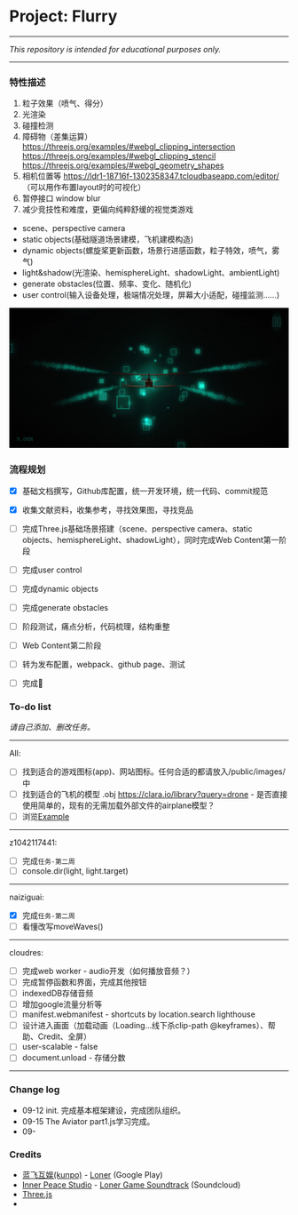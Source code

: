# Project: Flurry

---

*This repository is intended for educational purposes only.*

---

### 特性描述

1. 粒子效果（喷气、得分）
2. 光渲染
3. 碰撞检测
4. 障碍物（差集运算）
    https://threejs.org/examples/#webgl_clipping_intersection
    https://threejs.org/examples/#webgl_clipping_stencil
    https://threejs.org/examples/#webgl_geometry_shapes
5. 相机位置等
    https://ldr1-18716f-1302358347.tcloudbaseapp.com/editor/ （可以用作布置layout时的可视化）
6. 暂停接口 window blur
7. 减少竞技性和难度，更偏向纯粹舒缓的视觉类游戏

- scene、perspective camera
- static objects(基础隧道场景建模，飞机建模构造)
- dynamic objects(螺旋桨更新函数，场景行进感函数，粒子特效，喷气，雾气)
- light&shadow(光渲染、hemisphereLight、shadowLight、ambientLight)
- generate obstacles(位置、频率、变化、随机化)
- user control(输入设备处理，极端情况处理，屏幕大小适配，碰撞监测……)

![效果图](_参考/Screenshot_20200912-212610.png.webp)

### 流程规划

- [x] 基础文档撰写，Github库配置，统一开发环境，统一代码、commit规范
- [x] 收集文献资料，收集参考，寻找效果图，寻找竞品
- [ ] 完成Three.js基础场景搭建（scene、perspective camera、static objects、hemisphereLight、shadowLight），同时完成Web Content第一阶段
- [ ] 完成user control
- [ ] 完成dynamic objects
- [ ] 完成generate obstacles
- [ ] 阶段测试，痛点分析，代码梳理，结构重整
- [ ] Web Content第二阶段
- [ ] 转为发布配置，webpack、github page、测试
- [ ] 完成:checkered_flag:


### To-do list

*请自己添加、删改任务。*

---

All:
- [ ] 找到适合的游戏图标(app)、网站图标。任何合适的都请放入/public/images/中
- [ ] 找到适合的飞机的模型 .obj https://clara.io/library?query=drone
      - 是否直接使用简单的，现有的无需加载外部文件的airplane模型？
- [ ] 浏览[Example](https://threejs.org/examples/)

---

z1042117441:

- [ ] 完成`任务-第二周`
- [ ] console.dir(light, light.target) 

---

naiziguai: 

- [x] 完成`任务-第二周`
- [ ] 看懂改写moveWaves() 

---


cloudres: 

- [ ] 完成web worker - audio开发（如何播放音频？）
- [ ] 完成暂停函数和界面，完成其他按钮
- [ ] indexedDB存储音频
- [ ] 增加google流量分析等
- [ ] manifest.webmanifest - shortcuts by location.search lighthouse
- [ ] 设计进入画面（加载动画（Loading...线下杀clip-path @keyframes）、帮助、Credit、全屏）
- [ ] user-scalable - false 
- [ ] document.unload - 存储分数

---

### Change log

- 09-12 init. 完成基本框架建设，完成团队组织。
- 09-15 The Aviator part1.js学习完成。
- 09-

### Credits

- [蓝飞互娱(kunpo)](https://kunpo.cc/) - [Loner](https://play.google.com/store/apps/details?id=com.kunpo.loner&hl=en_US) (Google Play)
- [Inner Peace Studio](https://soundcloud.com/innerpeacestudio) - [Loner Game Soundtrack](https://soundcloud.com/innerpeacestudio/sets/loner-game-soundtrack) (Soundcloud)
- [Three.js](https://github.com/mrdoob/three.js)
- 


